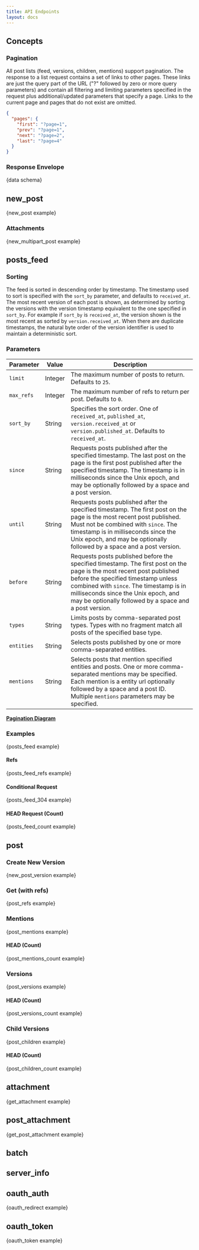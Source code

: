 ```yaml
---
title: API Endpoints
layout: docs
---
```


## Concepts

### Pagination

All post lists (feed, versions, children, mentions) support pagination. The
response to a list request contains a set of links to other pages. These links
are just the query part of the URL ("?" followed by zero or more query
parameters) and contain all filtering and limiting parameters specified in the
request plus additional/updated parameters that specify a page. Links to the
current page and pages that do not exist are omitted.

```json
{
  "pages": {
    "first": "?page=1",
    "prev": "?page=1",
    "next": "?page=2",
    "last": "?page=4"
  }
}
```

### Response Envelope

{data schema}

## new_post

{new_post example}

### Attachments

{new_multipart_post example}

## posts_feed

### Sorting

The feed is sorted in descending order by timestamp. The timestamp used to sort
is specified with the `sort_by` parameter, and defaults to `received_at`. The
most recent version of each post is shown, as determined by sorting the
versions with the version timestamp equivalent to the one specified in
`sort_by`. For example if `sort_by` is `received_at`, the version shown is the
most recent as sorted by `version.received_at`. When there are duplicate
timestamps, the natural byte order of the version identifier is used to maintain
a deterministic sort.

### Parameters

| Parameter | Value |  Description |
| --------- | ----- | ------------ |
| `limit` | Integer | The maximum number of posts to return. Defaults to `25`. |
| `max_refs` | Integer | The maximum number of refs to return per post. Defaults to `0`. |
| `sort_by` | String | Specifies the sort order. One of `received_at`, `published_at`, `version.received_at` or `version.published_at`. Defaults to `received_at`. |
| `since` | String | Requests posts published after the specified timestamp. The last post on the page is the first post published after the specified timestamp. The timestamp is in milliseconds since the Unix epoch, and may be optionally followed by a space and a post version. |
| `until` | String | Requests posts published after the specified timestamp. The first post on the page is the most recent post published. Must not be combined with `since`. The timestamp is in milliseconds since the Unix epoch, and may be optionally followed by a space and a post version. |
| `before` | String | Requests posts published before the specified timestamp. The first post on the page is the most recent post published before the specified timestamp unless combined with `since`. The timestamp is in milliseconds since the Unix epoch, and may be optionally followed by a space and a post version. |
| `types` | String | Limits posts by comma-separated post types. Types with no fragment match all posts of the specified base type. |
| `entities` | String | Selects posts published by one or more comma-separated entities. |
| `mentions` | String | Selects posts that mention specified entities and posts. One or more comma-separated mentions may be specified. Each mention is a entity url optionally followed by a space and a post ID. Multiple `mentions` parameters may be specified. |

[**Pagination Diagram**](<%= asset_path('tent_pagination.png') %>)

### Examples

{posts_feed example}

#### Refs

{posts_feed_refs example}

#### Conditional Request

{posts_feed_304 example}

#### HEAD Request (Count)

{posts_feed_count example}

## post

### Create New Version

{new_post_version example}

### Get (with refs)

{post_refs example}

### Mentions

{post_mentions example}

#### HEAD (Count)

{post_mentions_count example}

### Versions

{post_versions example}

#### HEAD (Count)

{post_versions_count example}

### Child Versions

{post_children example}

#### HEAD (Count)

{post_children_count example}

## attachment

{get_attachment example}

## post_attachment

{get_post_attachment example}

## batch

## server_info

## oauth_auth

{oauth_redirect example}

## oauth_token

{oauth_token example}
